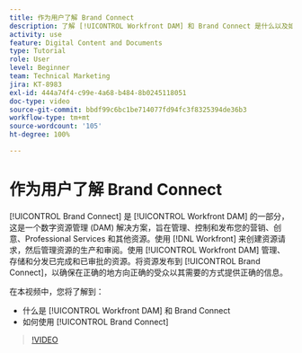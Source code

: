 ```yaml
---
title: 作为用户了解 Brand Connect
description: 了解 [!UICONTROL Workfront DAM] 和 Brand Connect 是什么以及如何使用它们。
activity: use
feature: Digital Content and Documents
type: Tutorial
role: User
level: Beginner
team: Technical Marketing
jira: KT-8983
exl-id: 444a74f4-c99e-4a68-b484-8b0245118051
doc-type: video
source-git-commit: bbdf99c6bc1be714077fd94fc3f8325394de36b3
workflow-type: tm+mt
source-wordcount: '105'
ht-degree: 100%

---
```


# 作为用户了解 Brand Connect

[!UICONTROL Brand Connect] 是 [!UICONTROL Workfront DAM] 的一部分，这是一个数字资源管理 (DAM) 解决方案，旨在管理、控制和发布您的营销、创意、Professional Services 和其他资源。使用 [!DNL Workfront] 来创建资源请求，然后管理资源的生产和审阅。使用 [!UICONTROL Workfront DAM] 管理、存储和分发已完成和已审批的资源。将资源发布到 [!UICONTROL Brand Connect]，以确保在正确的地方向正确的受众以其需要的方式提供正确的信息。

在本视频中，您将了解到：

* 什么是 [!UICONTROL Workfront DAM] 和 Brand Connect
* 如何使用 [!UICONTROL Brand Connect]

>[!VIDEO](https://video.tv.adobe.com/v/3418753/?quality=12&learn=on&enablevpops=1&captions=chi_hans)
